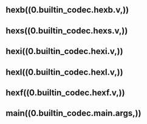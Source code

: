 ## hexb((0.builtin_codec.hexb.v,))

## hexs((0.builtin_codec.hexs.v,))

## hexi((0.builtin_codec.hexi.v,))

## hexl((0.builtin_codec.hexl.v,))

## hexf((0.builtin_codec.hexf.v,))

## main((0.builtin_codec.main.args,))
